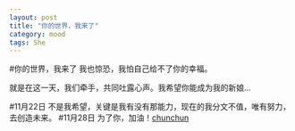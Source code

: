 ```yaml
---
layout: post
title: "你的世界，我来了"
category: mood
tags: She
---
```

#你的世界，我来了
我也惊恐，我怕自己给不了你的幸福。


就是在这一天，我们牵手，共同吐露心声。我希望你能成为我的新娘...

#11月22日
不是我希望，关键是我有没有那能力，现在的我分文不值，唯有努力，去创造未来。
#11月28日
为了你，加油！[chunchun](http://music.163.com/#/song?id=144109)
